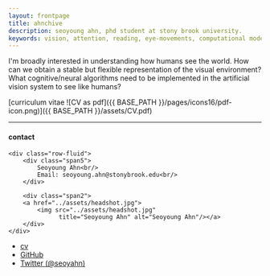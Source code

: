 ```yaml
---
layout: frontpage
title: ahnchive
description: seoyoung ahn, phd student at stony brook university. 
keywords: vision, attention, reading, eye-movements, computational modeling
---
```


I'm broadly interested in understanding how humans see the world. How can we obtain a stable but flexible representation of the visual environment? What cognitive/neural algorithms need to be implemented in the artificial vision system to see like humans?

[curriculum vitae ![CV as pdf]({{ BASE_PATH }}/pages/icons16/pdf-icon.png)]({{ BASE_PATH }}/assets/CV.pdf)<br/>


---


<div class="container">
<h4><a name="contact"></a>contact</h4>

    <div class="row-fluid">
        <div class="span5">
            Seoyoung Ahn<br/>
            Email: seoyoung.ahn@stonybrook.edu<br/>
        </div>

        <div class="span2">
        <a href="../assets/headshot.jpg">
            <img src="../assets/headshot.jpg"
                  title="Seoyoung Ahn" alt="Seoyoung Ahn"/></a>
        </div>
    </div>
</div>

<div class="navbar">
  <div class="navbar-inner">
      <ul class="nav">
          <li><a href="{{ BASE_PATH }}/assets/CV.pdf">cv</a></li>
          <li><a href="https://github.com/ahnchive">GitHub</a></li>
          <li><a href="https://twitter.com/seoyahn">Twitter (@seoyahn)</a></li>
      </ul>
  </div>
</div>